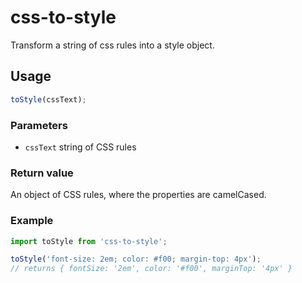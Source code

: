 # css-to-style

Transform a string of css rules into a style object.

## Usage

```js
toStyle(cssText);
```

### Parameters

- `cssText` string of CSS rules

### Return value

An object of CSS rules, where the properties are camelCased.

### Example

```js
import toStyle from 'css-to-style';

toStyle('font-size: 2em; color: #f00; margin-top: 4px');
// returns { fontSize: '2em', color: '#f00', marginTop: '4px' }
```

